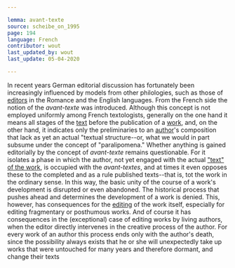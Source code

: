 ```yaml
---

lemma: avant-texte
source: scheibe_on_1995
page: 194
language: French
contributor: wout
last_updated_by: wout
last_update: 05-04-2020

---
```


In recent years German editorial discussion has fortunately been increasingly influenced by models from other philologies, such as those of [editors](editor.html) in the Romance and the English languages. From the French side the notion of the _avant-texte_ was introduced. Although this concept is not employed uniformly among French textologists, generally on the one hand it means all stages of the [text](text.html) before the publication of a [work](work.html), and, on the other hand, it indicates only the preliminaries to an [author](author.html)'s composition that lack as yet an actual "textual structure--or, what we would in part subsume under the concept of "paralipomena." Whether anything is gained editorially by the concept of _avant-texte_ remains questionable. For it isolates a phase in which the author, not yet engaged with the actual ["text" of the work](textWork), is occupied with the _avant-textes_, and at times it even opposes these to the completed and as a rule published texts--that is, tot the work in the ordinary sense. In this way, the basic unity of the course of a work's development is disrupted or even abandoned. The historical process that pushes ahead and determines the development of a work is denied. This, however, has consequences for the [editing](editing.html) of the work itself, especially for editing fragmentary or posthumous works. And of course it has consequences in the (exceptional) case of editing works by living authors, when the editor directly intervenes in the creative process of the author. For every work of an author this process ends only with the author's death, since the possibility always exists that he or she will unexpectedly take up works that were untouched for many years and therefore dormant, and change their texts
